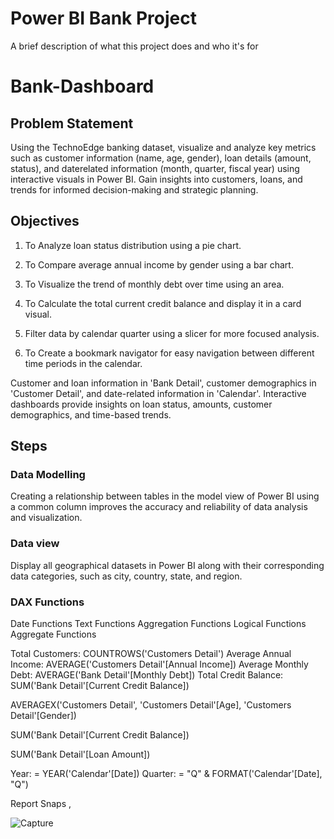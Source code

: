 
# Power BI Bank Project

A brief description of what this project does and who it's for

# Bank-Dashboard


## Problem Statement

Using the TechnoEdge banking dataset, visualize and analyze key metrics such as
customer information (name, age, gender), loan details (amount, status), and daterelated information (month, quarter, fiscal year) using interactive visuals in Power BI. Gain insights into customers, loans, and trends for informed decision-making and strategic planning.


## Objectives
1) To Analyze loan status distribution using a pie chart.

2) To Compare average annual income by gender using a bar chart.

3) To Visualize the trend of monthly debt over time using an area. 

4) To Calculate the total current credit balance and display it in a card visual.

5) Filter data by calendar quarter using a slicer for more focused analysis.

6) To Create a bookmark navigator for easy navigation between different time periods in the calendar.

Customer and loan information in 'Bank Detail', customer demographics in 'Customer
Detail', and date-related information in 'Calendar'. Interactive dashboards provide
insights on loan status, amounts, customer demographics, and time-based trends.

## Steps

### Data Modelling

Creating a relationship between tables in the model view of Power BI using a common column improves the accuracy and reliability of data analysis and visualization.

### Data view

Display all geographical datasets in Power BI along with their corresponding data categories, such as city, country, state, and region.


### DAX Functions

Date Functions
Text Functions
Aggregation Functions
Logical Functions
Aggregate Functions

Total Customers: COUNTROWS('Customers Detail')
Average Annual Income: AVERAGE('Customers Detail'[Annual Income])
Average Monthly Debt: AVERAGE('Bank Detail'[Monthly Debt])
Total Credit Balance: SUM('Bank Detail'[Current Credit Balance])

AVERAGEX('Customers Detail', 'Customers Detail'[Age], 'Customers Detail'[Gender])

SUM('Bank Detail'[Current Credit Balance])

SUM('Bank Detail'[Loan Amount])

Year: = YEAR('Calendar'[Date])
Quarter: = "Q" & FORMAT('Calendar'[Date], "Q")


        
Report Snaps ,

![Capture](https://github.com/Sagarbhar/Power-BI-Banking-Project/assets/168229258/4b4b93ad-2072-4365-bbf3-88944156d44a)

    
